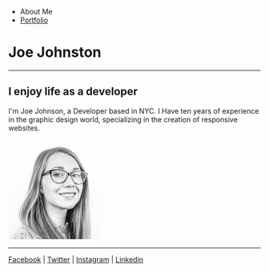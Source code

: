<html>
<head>
	<title>Joe Johnson Developer</title>
	<link rel="stylesheet" type="text/css" href="./style.css.md">
</head>
<body>
	<div id="nav">
		<ul>
			<li class="nav italic" >About Me</li>
			<li class="nav"><a href="./portfolio.html.md">Portfolio</a></li>
		</ul>
	</div>
	<h1>Joe Johnston</h1>
	<div id="main">
	<hr>
	<h2>I enjoy life as a developer</h2>
	<p id="info">I'm Joe Johnson, a Developer based in NYC. I Have ten years of experience in the graphic design world, specializing in the creation of responsive websites.</p>
	<img id="profile" src="./images/profile.jpg" alt="image of gin hodge">
	<hr>
	</div>
	<p id="socialbar"><a class="social" href="https://www.facebook.com/gin.hodge">Facebook</a> | <a class="social" href="https://twitter.com/GinHodge">Twitter</a> | <a class="social" href="https://www.instagram.com/gin.hodge/?hl=en">Instagram</a> | <a class="social" href="https://www.linkedin.com/in/virginiahodge/">Linkedin</a></p>
</body>
</html>